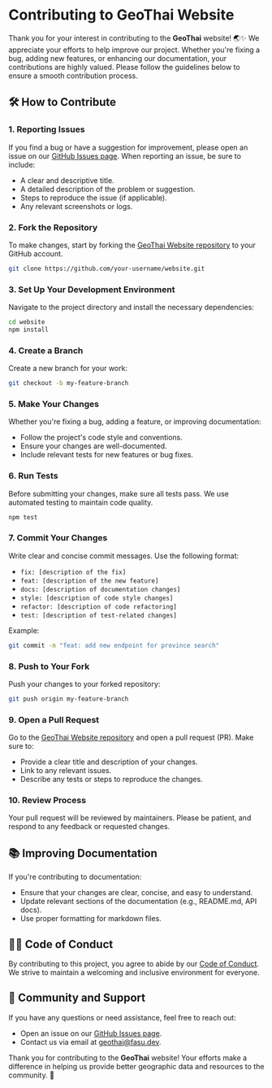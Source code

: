 # Contributing to GeoThai Website

Thank you for your interest in contributing to the **GeoThai** website! 🌏✨ We appreciate your efforts to help improve our project. Whether you're fixing a bug, adding new features, or enhancing our documentation, your contributions are highly valued. Please follow the guidelines below to ensure a smooth contribution process.

## 🛠 How to Contribute

### 1. Reporting Issues

If you find a bug or have a suggestion for improvement, please open an issue on our [GitHub Issues page](https://github.com/GeoThai/website/issues). When reporting an issue, be sure to include:

-   A clear and descriptive title.
-   A detailed description of the problem or suggestion.
-   Steps to reproduce the issue (if applicable).
-   Any relevant screenshots or logs.

### 2. Fork the Repository

To make changes, start by forking the [GeoThai Website repository](https://github.com/GeoThai/website) to your GitHub account.

```bash
git clone https://github.com/your-username/website.git
```

### 3. Set Up Your Development Environment

Navigate to the project directory and install the necessary dependencies:

```bash
cd website
npm install
```

### 4. Create a Branch

Create a new branch for your work:

```bash
git checkout -b my-feature-branch
```

### 5. Make Your Changes

Whether you're fixing a bug, adding a feature, or improving documentation:

-   Follow the project's code style and conventions.
-   Ensure your changes are well-documented.
-   Include relevant tests for new features or bug fixes.

### 6. Run Tests

Before submitting your changes, make sure all tests pass. We use automated testing to maintain code quality.

```bash
npm test
```

### 7. Commit Your Changes

Write clear and concise commit messages. Use the following format:

-   `fix: [description of the fix]`
-   `feat: [description of the new feature]`
-   `docs: [description of documentation changes]`
-   `style: [description of code style changes]`
-   `refactor: [description of code refactoring]`
-   `test: [description of test-related changes]`

Example:

```bash
git commit -m "feat: add new endpoint for province search"
```

### 8. Push to Your Fork

Push your changes to your forked repository:

```bash
git push origin my-feature-branch
```

### 9. Open a Pull Request

Go to the [GeoThai Website repository](https://github.com/GeoThai/website) and open a pull request (PR). Make sure to:

-   Provide a clear title and description of your changes.
-   Link to any relevant issues.
-   Describe any tests or steps to reproduce the changes.

### 10. Review Process

Your pull request will be reviewed by maintainers. Please be patient, and respond to any feedback or requested changes.

## 📚 Improving Documentation

If you're contributing to documentation:

-   Ensure that your changes are clear, concise, and easy to understand.
-   Update relevant sections of the documentation (e.g., README.md, API docs).
-   Use proper formatting for markdown files.

## 🧑‍💻 Code of Conduct

By contributing to this project, you agree to abide by our [Code of Conduct](CODE_OF_CONDUCT.md). We strive to maintain a welcoming and inclusive environment for everyone.

## 🙌 Community and Support

If you have any questions or need assistance, feel free to reach out:

-   Open an issue on our [GitHub Issues page](https://github.com/GeoThai/website/issues).
-   Contact us via email at [geothai@fasu.dev](mailto:geothai@fasu.dev).

Thank you for contributing to the **GeoThai** website! Your efforts make a difference in helping us provide better geographic data and resources to the community. 🌟
